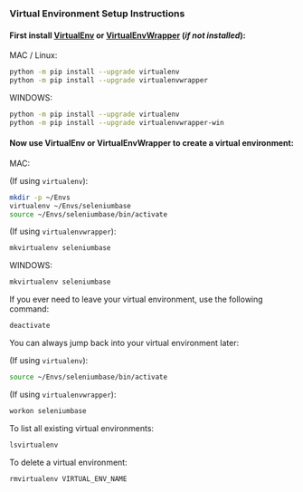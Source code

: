 ### Virtual Environment Setup Instructions

#### First install [VirtualEnv](http://virtualenv.readthedocs.org/en/latest/) or [VirtualEnvWrapper](http://virtualenvwrapper.readthedocs.org/en/latest/) (<i>if not installed</i>):

MAC / Linux:
```bash
python -m pip install --upgrade virtualenv
python -m pip install --upgrade virtualenvwrapper
```

WINDOWS:
```bash
python -m pip install --upgrade virtualenv
python -m pip install --upgrade virtualenvwrapper-win
```

#### Now use VirtualEnv or VirtualEnvWrapper to create a virtual environment:

MAC:

(If using ``virtualenv``):

```bash
mkdir -p ~/Envs
virtualenv ~/Envs/seleniumbase
source ~/Envs/seleniumbase/bin/activate
```

(If using ``virtualenvwrapper``):

```bash
mkvirtualenv seleniumbase
```

WINDOWS:

```bash
mkvirtualenv seleniumbase
```

If you ever need to leave your virtual environment, use the following command:

```bash
deactivate
```

You can always jump back into your virtual environment later:

(If using ``virtualenv``):
```bash
source ~/Envs/seleniumbase/bin/activate
```

(If using ``virtualenvwrapper``):
```bash
workon seleniumbase
```

To list all existing virtual environments:

```bash
lsvirtualenv
```

To delete a virtual environment:

```bash
rmvirtualenv VIRTUAL_ENV_NAME
```

